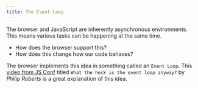 ```yaml
---
title: The Event Loop
---
```


The browser and JavaScript are inherently asynchronous environments. This means
various tasks can be happening at the same time.

- How does the browser support this?
- How does this change how our code behaves?

The browser implements this idea in something called an `Event Loop`. This
[video from JS Conf](https://www.youtube.com/watch?v=8aGhZQkoFbQ&vl=en) titled
`What the heck is the event loop anyway?` by _Philip Roberts_ is a great
explanation of this idea.
